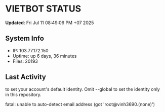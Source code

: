 # VIETBOT STATUS
**Updated**: Fri Jul 11 08:49:06 PM +07 2025

## System Info
- IP: 103.77.172.150
- Uptime: up 6 days, 36 minutes
- Files: 20193

## Last Activity

to set your account's default identity.
Omit --global to set the identity only in this repository.

fatal: unable to auto-detect email address (got 'root@vinh3690.(none)')

